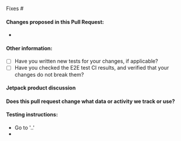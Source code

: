 <!--- Provide a general summary of your changes in the Title above -->
<!-- Would you like this feature to be tested by Beta testers?
Please add testing instructions to projects/plugins/jetpack/to-test.md in a new commit as part of your PR. -->
<!-- a12s: If you have an expected version that you're aiming for the PR to add, please use the Milestone field to communicate it. If you leave it blank, that indicates there isn't a preference. -->

Fixes #

#### Changes proposed in this Pull Request:
<!--- Explain what functional changes your PR includes -->
*

#### Other information:

- [ ] Have you written new tests for your changes, if applicable?
- [ ] Have you checked the E2E test CI results, and verified that your changes do not break them?

#### Jetpack product discussion
<!-- If you're an Automattician, include a shortlink to the p2 discussion with Jetpack Product here. -->
<!-- Make sure any changes to existing products have been discussed and agreed upon -->

#### Does this pull request change what data or activity we track or use?
<!--- If so, please add the "[Status] Needs Privacy Updates" label and explain what changes there are. -->
<!--- Check existing Jetpack support documents for a preview of the information we need. -->

#### Testing instructions:
<!-- If you were reviewing this PR, how would you like the instructions to be presented? -->
<!-- Please include detailed testing steps, explaining how to test your change. -->
<!-- Bear in mind that context you working on is not obvious for everyone.  -->
<!-- Adding "simple" configuration steps will help reviewers to get to your PR as quickly as possible. -->
<!-- "Before / After" screenshots can also be very helpful when the change is visual. -->

* Go to '..'
*

